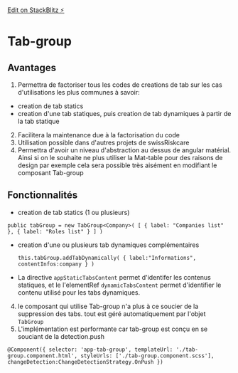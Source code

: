 
[Edit on StackBlitz ⚡️](https://stackblitz.com/edit/angular-rvy6w4)


# Tab-group

## Avantages

1. Permettra de factoriser tous les codes de creations de tab sur les cas d'utilisations les plus communes à savoir:
 - creation de tab statics
 - creation d'une tab statiques, puis creation de tab dynamiques à partir de la tab statique

2. Facilitera la maintenance due à la factorisation du code
3. Utilisation possible dans d'autres projets de swissRiskcare
4. Permettra d'avoir un niveau d'abstraction au dessus de angular matérial. Ainsi si on le souhaite ne plus utiliser la Mat-table pour des raisons de design par exemple cela sera possible très aisément en modifiant le composant Tab-group


## Fonctionnalités

- creation de tab statics (1 ou plusieurs)

`public tabGroup = new TabGroup<Company>(
    [
      {
        label: "Companies list"
      },
      {
        label: "Roles list"
      }
    ]
  )`
- creation d'une ou plusieurs tab dynamiques complémentaires

  `this.tabGroup.addTabDynamically(
    {
    label:"Informations",
    contentInfos:company
    }
)`
- La directive `appStaticTabsContent` permet d'identifer les contenus statiques, et le l'elementRef `dynamicTabsContent` permet d'identifier le contenu utilisé pour les tabs dynamiques.

4. le composant qui utilise Tab-group n'a plus à ce soucier de la suppression des tabs. tout est géré automatiquement par l'objet `TabGroup`
5. L'implémentation est performante car tab-group est conçu en se souciant de la detection.push

`@Component({
  selector: 'app-tab-group',
  templateUrl: './tab-group.component.html',
  styleUrls: ['./tab-group.component.scss'],
  changeDetection:ChangeDetectionStrategy.OnPush
})`

